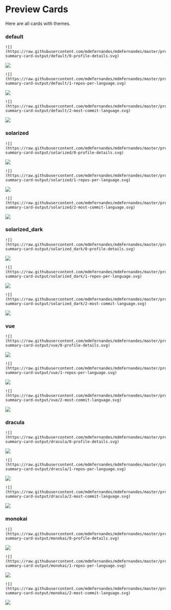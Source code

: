 
# Preview Cards

Here are all cards with themes.


### default


```
![](https://raw.githubusercontent.com/mdmfernandes/mdmfernandes/master/profile-summary-card-output/default/0-profile-details.svg)
```
![](https://raw.githubusercontent.com/mdmfernandes/mdmfernandes/master/profile-summary-card-output/default/0-profile-details.svg)


```
![](https://raw.githubusercontent.com/mdmfernandes/mdmfernandes/master/profile-summary-card-output/default/1-repos-per-language.svg)
```
![](https://raw.githubusercontent.com/mdmfernandes/mdmfernandes/master/profile-summary-card-output/default/1-repos-per-language.svg)


```
![](https://raw.githubusercontent.com/mdmfernandes/mdmfernandes/master/profile-summary-card-output/default/2-most-commit-language.svg)
```
![](https://raw.githubusercontent.com/mdmfernandes/mdmfernandes/master/profile-summary-card-output/default/2-most-commit-language.svg)


### solarized


```
![](https://raw.githubusercontent.com/mdmfernandes/mdmfernandes/master/profile-summary-card-output/solarized/0-profile-details.svg)
```
![](https://raw.githubusercontent.com/mdmfernandes/mdmfernandes/master/profile-summary-card-output/solarized/0-profile-details.svg)


```
![](https://raw.githubusercontent.com/mdmfernandes/mdmfernandes/master/profile-summary-card-output/solarized/1-repos-per-language.svg)
```
![](https://raw.githubusercontent.com/mdmfernandes/mdmfernandes/master/profile-summary-card-output/solarized/1-repos-per-language.svg)


```
![](https://raw.githubusercontent.com/mdmfernandes/mdmfernandes/master/profile-summary-card-output/solarized/2-most-commit-language.svg)
```
![](https://raw.githubusercontent.com/mdmfernandes/mdmfernandes/master/profile-summary-card-output/solarized/2-most-commit-language.svg)


### solarized_dark


```
![](https://raw.githubusercontent.com/mdmfernandes/mdmfernandes/master/profile-summary-card-output/solarized_dark/0-profile-details.svg)
```
![](https://raw.githubusercontent.com/mdmfernandes/mdmfernandes/master/profile-summary-card-output/solarized_dark/0-profile-details.svg)


```
![](https://raw.githubusercontent.com/mdmfernandes/mdmfernandes/master/profile-summary-card-output/solarized_dark/1-repos-per-language.svg)
```
![](https://raw.githubusercontent.com/mdmfernandes/mdmfernandes/master/profile-summary-card-output/solarized_dark/1-repos-per-language.svg)


```
![](https://raw.githubusercontent.com/mdmfernandes/mdmfernandes/master/profile-summary-card-output/solarized_dark/2-most-commit-language.svg)
```
![](https://raw.githubusercontent.com/mdmfernandes/mdmfernandes/master/profile-summary-card-output/solarized_dark/2-most-commit-language.svg)


### vue


```
![](https://raw.githubusercontent.com/mdmfernandes/mdmfernandes/master/profile-summary-card-output/vue/0-profile-details.svg)
```
![](https://raw.githubusercontent.com/mdmfernandes/mdmfernandes/master/profile-summary-card-output/vue/0-profile-details.svg)


```
![](https://raw.githubusercontent.com/mdmfernandes/mdmfernandes/master/profile-summary-card-output/vue/1-repos-per-language.svg)
```
![](https://raw.githubusercontent.com/mdmfernandes/mdmfernandes/master/profile-summary-card-output/vue/1-repos-per-language.svg)


```
![](https://raw.githubusercontent.com/mdmfernandes/mdmfernandes/master/profile-summary-card-output/vue/2-most-commit-language.svg)
```
![](https://raw.githubusercontent.com/mdmfernandes/mdmfernandes/master/profile-summary-card-output/vue/2-most-commit-language.svg)


### dracula


```
![](https://raw.githubusercontent.com/mdmfernandes/mdmfernandes/master/profile-summary-card-output/dracula/0-profile-details.svg)
```
![](https://raw.githubusercontent.com/mdmfernandes/mdmfernandes/master/profile-summary-card-output/dracula/0-profile-details.svg)


```
![](https://raw.githubusercontent.com/mdmfernandes/mdmfernandes/master/profile-summary-card-output/dracula/1-repos-per-language.svg)
```
![](https://raw.githubusercontent.com/mdmfernandes/mdmfernandes/master/profile-summary-card-output/dracula/1-repos-per-language.svg)


```
![](https://raw.githubusercontent.com/mdmfernandes/mdmfernandes/master/profile-summary-card-output/dracula/2-most-commit-language.svg)
```
![](https://raw.githubusercontent.com/mdmfernandes/mdmfernandes/master/profile-summary-card-output/dracula/2-most-commit-language.svg)


### monokai


```
![](https://raw.githubusercontent.com/mdmfernandes/mdmfernandes/master/profile-summary-card-output/monokai/0-profile-details.svg)
```
![](https://raw.githubusercontent.com/mdmfernandes/mdmfernandes/master/profile-summary-card-output/monokai/0-profile-details.svg)


```
![](https://raw.githubusercontent.com/mdmfernandes/mdmfernandes/master/profile-summary-card-output/monokai/1-repos-per-language.svg)
```
![](https://raw.githubusercontent.com/mdmfernandes/mdmfernandes/master/profile-summary-card-output/monokai/1-repos-per-language.svg)


```
![](https://raw.githubusercontent.com/mdmfernandes/mdmfernandes/master/profile-summary-card-output/monokai/2-most-commit-language.svg)
```
![](https://raw.githubusercontent.com/mdmfernandes/mdmfernandes/master/profile-summary-card-output/monokai/2-most-commit-language.svg)

